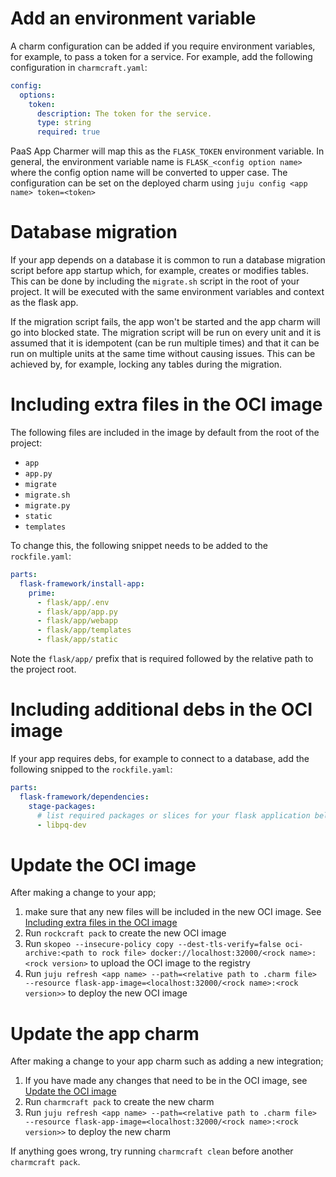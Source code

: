 # Add an environment variable

A charm configuration can be added if you require environment variables, for
example, to pass a token for a service. For example, add the following
configuration in `charmcraft.yaml`:

```yaml
config:
  options:
    token:
      description: The token for the service.
      type: string
      required: true
```

PaaS App Charmer will map this as the `FLASK_TOKEN` environment variable. In
general, the environment variable name is `FLASK_<config option name>` where the
config option name will be converted to upper case. The configuration can be set
on the deployed charm using `juju config <app name> token=<token>`

# Database migration

If your app depends on a database it is common to run a database migration
script before app startup which, for example, creates or modifies tables. This
can be done by including the `migrate.sh` script in the root of your project. It
will be executed with the same environment variables and context as the flask
app.

If the migration script fails, the app won't be started and the app charm will
go into blocked state. The migration script will be run on every unit and it is
assumed that it is idempotent (can be run multiple times) and that it can be run
on multiple units at the same time without causing issues. This can be achieved
by, for example, locking any tables during the migration.

# Including extra files in the OCI image

The following files are included in the image by default from the root of the project:

- `app`
- `app.py`
- `migrate`
- `migrate.sh`
- `migrate.py`
- `static`
- `templates`

To change this, the following snippet needs to be added to the `rockfile.yaml`:

```yaml
parts:
  flask-framework/install-app:
    prime:
      - flask/app/.env
      - flask/app/app.py
      - flask/app/webapp
      - flask/app/templates
      - flask/app/static
```

Note the `flask/app/` prefix that is required followed by the relative path to
the project root.

# Including additional debs in the OCI image

If your app requires debs, for example to connect to a database, add the
following snipped to the `rockfile.yaml`:

```yaml
parts:
  flask-framework/dependencies:
    stage-packages:
      # list required packages or slices for your flask application below.
      - libpq-dev
```

# Update the OCI image

After making a change to your app;

1. make sure that any new files will be included in the new OCI image. See
  [Including extra files in the OCI image](#including-additional-debs-in-the-oci-image)
1. Run `rockcraft pack` to create the new OCI image
1. Run
  `skopeo --insecure-policy copy --dest-tls-verify=false oci-archive:<path to rock file> docker://localhost:32000/<rock name>:<rock version>`
  to upload the OCI image to the registry
1. Run
  `juju refresh <app name> --path=<relative path to .charm file> --resource flask-app-image=<localhost:32000/<rock name>:<rock version>>`
  to deploy the new OCI image

# Update the app charm

After making a change to your app charm such as adding a new integration;

1. If you have made any changes that need to be in the OCI image, see
  [Update the OCI image](#update-the-oci-image)
1. Run `charmcraft pack` to create the new charm
1. Run
  `juju refresh <app name> --path=<relative path to .charm file> --resource flask-app-image=<localhost:32000/<rock name>:<rock version>>`
  to deploy the new charm

If anything goes wrong, try running `charmcraft clean` before another
`charmcraft pack`.

